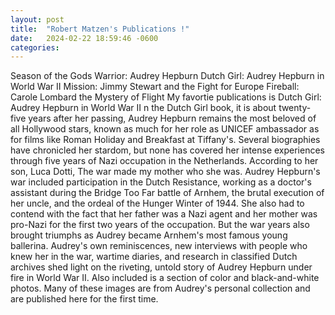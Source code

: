 ```yaml
---
layout: post
title:  "Robert Matzen's Publications !"
date:   2024-02-22 18:59:46 -0600
categories: 
---
```

Season of the Gods
Warrior: Audrey Hepburn
Dutch Girl: Audrey Hepburn in World War II
Mission: Jimmy Stewart and the Fight for Europe 
Fireball: Carole Lombard 
the Mystery of Flight
My favortie publications is Dutch Girl: Audrey Hepburn in World War II
n the Dutch Girl book, it is about twenty-five years after her passing, Audrey Hepburn remains the most beloved of all Hollywood stars, known as much for her role as UNICEF ambassador as for films like Roman Holiday and Breakfast at Tiffany's. 
Several biographies have chronicled her stardom, but none has covered her intense experiences through five years of Nazi occupation in the Netherlands.
 According to her son, Luca Dotti, The war made my mother who she was. 
 Audrey Hepburn's war included participation in the Dutch Resistance, working as a doctor's assistant during the Bridge Too Far battle of Arnhem, the brutal execution of her uncle, and the ordeal of the Hunger Winter of 1944. 
 She also had to contend with the fact that her father was a Nazi agent and her mother was pro-Nazi for the first two years of the occupation. 
 But the war years also brought triumphs as Audrey became Arnhem's most famous young ballerina. 
 Audrey's own reminiscences, new interviews with people who knew her in the war, wartime diaries, and research in classified Dutch archives shed light on the riveting, untold story of Audrey Hepburn under fire in World War II. 
 Also included is a section of color and black-and-white photos. Many of these images are from Audrey's personal collection and are published here for the first time.


